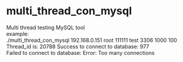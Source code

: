 # multi_thread_con_mysql
Multi thread testing MySQL tool  
example:  
./multi_thread_con_mysql 192.168.0.151 root 111111 test 3306 1000 100  
Thread_id is: 20788  Success to connect to database: 977  
Failed to connect to database: Error: Too many connections  
